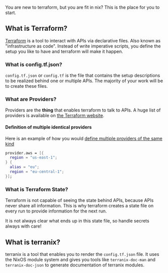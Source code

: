 You are new to terraform, but you are fit in nix?
This is the place for you to start.

## What is Terraform?

[Terraform](https://terraform.io) is a tool to interact with APIs via declarative files.
Also known as "infrastructure as code".
Instead of write imperative scripts, you
define the setup you like to have and terraform will make it happen.

### What is config.tf.json?

`config.tf.json` or `config.tf` is the file that contains the
setup descriptions to be realized behind one or multiple APIs.
The majority of your work will be to create these files.

### What are Providers?

Providers are the **thing** that enables terraform to talk to APIs.
A huge list of providers is available on
[the Terraform website](https://www.terraform.io/docs/providers/index.html).

#### Definition of multiple identical providers

Here is an example of how you would [define multiple providers of the same kind](https://www.terraform.io/language/syntax/json#provider-blocks)

```nix
provider.aws = [{
  region = "us-east-1";
} {
  alias = "eu";
  region = "eu-central-1";
}];
```

### What is Terraform State?

Terraform is not capable of seeing the state behind APIs,
because APIs never share all information.
This is why terraform creates a state file
on every run to provide information for the next run.

<div class="warning">
It is not always clear what ends up in this state file,
so handle secrets always with care!
</div>

## What is terranix?

terranix is a tool that enables you to render the `config.tf.json` file.
It uses the NixOS module system and gives you tools like `terranix-doc-man` and `terranix-doc-json`
to generate documentation of terranix modules.
